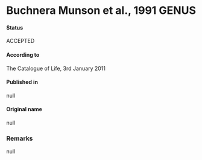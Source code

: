 Buchnera Munson et al., 1991 GENUS
=======

#### Status
ACCEPTED

#### According to
The Catalogue of Life, 3rd January 2011

#### Published in
null

#### Original name
null

### Remarks
null